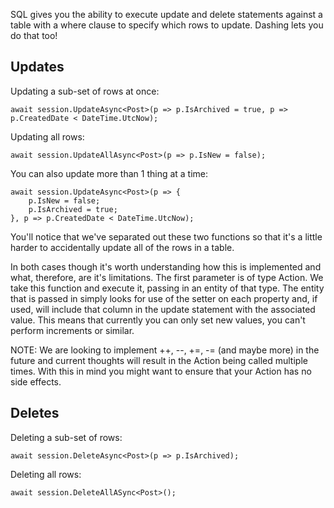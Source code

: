 SQL gives you the ability to execute update and delete statements against a table with a where clause to 
specify which rows to update. Dashing lets you do that too!

Updates
------------

Updating a sub-set of rows at once:

    await session.UpdateAsync<Post>(p => p.IsArchived = true, p => p.CreatedDate < DateTime.UtcNow);

Updating all rows:

    await session.UpdateAllAsync<Post>(p => p.IsNew = false);

You can also update more than 1 thing at a time:

    await session.UpdateAsync<Post>(p => {
        p.IsNew = false;
        p.IsArchived = true;
    }, p => p.CreatedDate < DateTime.UtcNow);

You'll notice that we've separated out these two functions so that it's a little harder to accidentally update all of the rows in a table.

In both cases though it's worth understanding how this is implemented and what, therefore, are it's limitations.
The first parameter is of type Action<T>. We take this function and execute it, passing in an entity of that type.
The entity that is passed in simply looks for use of the setter on each property and, if used, will include
that column in the update statement with the associated value. This means that currently you can only set new 
values, you can't perform increments or similar.

NOTE: We are looking to implement ++, --, +=, -= (and maybe more) in the future and current thoughts will result in the Action<T>
being called multiple times. With this in mind you might want to ensure that your Action<T> has no side effects.

Deletes
------------

Deleting a sub-set of rows:

    await session.DeleteAsync<Post>(p => p.IsArchived);

Deleting all rows:

    await session.DeleteAllASync<Post>();